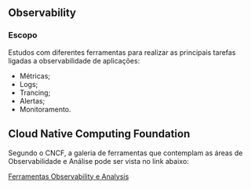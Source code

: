 ## Observability

### Escopo

Estudos com diferentes ferramentas para realizar as principais tarefas ligadas a observabilidade de aplicações:

* Métricas;
* Logs;
* Trancing;
* Alertas;
* Monitoramento.

## Cloud Native Computing Foundation

Segundo o CNCF, a galeria de ferramentas que contemplam as áreas de Observabilidade e Análise pode ser vista no link abaixo:

[Ferramentas Observability e Analysis](https://landscape.cncf.io/category=observability-and-analysis&format=card-mode&grouping=category)